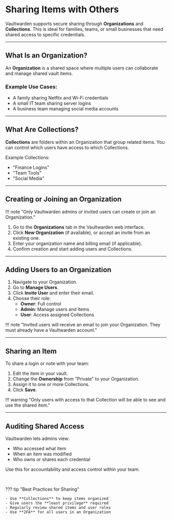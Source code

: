# Sharing Items with Others

Vaultwarden supports secure sharing through **Organizations** and **Collections**. This is ideal for families, teams, or small businesses that need shared access to specific credentials.

---

## What Is an Organization?

An **Organization** is a shared space where multiple users can collaborate and manage shared vault items.

### Example Use Cases:
- A family sharing Netflix and Wi-Fi credentials
- A small IT team sharing server logins
- A business team managing social media accounts

---

## What Are Collections?

**Collections** are folders within an Organization that group related items. You can control which users have access to which Collections.

Example Collections:
- "Finance Logins"
- "Team Tools"
- "Social Media"

---

## Creating or Joining an Organization  

!!! note "Only Vaultwarden admins or invited users can create or join an Organization."

1. Go to the **Organizations** tab in the Vaultwarden web interface.
2. Click **New Organization** (if available), or accept an invite from an existing one.
3. Enter your organization name and billing email (if applicable).
4. Confirm creation and start adding users and Collections.

---

## Adding Users to an Organization

1. Navigate to your Organization.
2. Go to **Manage Users**.
3. Click **Invite User** and enter their email.
4. Choose their role:
   - **Owner**: Full control
   - **Admin**: Manage users and items
   - **User**: Access assigned Collections

!!! note "Invited users will receive an email to join your Organization. They must already have a Vaultwarden account."

---

## Sharing an Item

To share a login or note with your team:

1. Edit the item in your vault.
2. Change the **Ownership** from "Private" to your Organization.
3. Assign it to one or more Collections.
4. Click **Save**.

!!! warning "Only users with access to that Collection will be able to see and use the shared item."

---

## Auditing Shared Access

Vaultwarden lets admins view:
- Who accessed what item
- When an item was modified
- Who owns or shares each credential

Use this for accountability and access control within your team.

<br>

??? tip "Best Practices for Sharing"

    - Use **Collections** to keep items organized
    - Give users the **least privilege** required
    - Regularly review shared items and user roles
    - Use **2FA** for all users in an Organization

<br>
